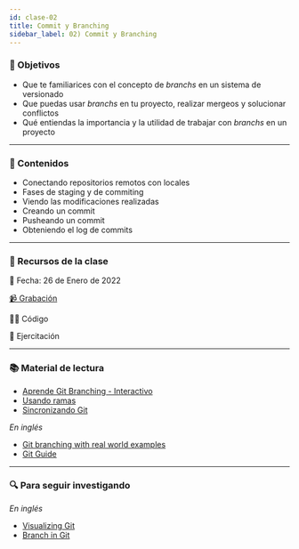 ```yaml
---
id: clase-02
title: Commit y Branching
sidebar_label: 02) Commit y Branching
---
```


### 🏁 Objetivos

- Que te familiarices con el concepto de _branchs_ en un sistema de versionado
- Que puedas usar _branchs_ en tu proyecto, realizar mergeos y solucionar conflictos
- Qué entiendas la importancia y la utilidad de trabajar con _branchs_ en un proyecto

---

### 📝 Contenidos

- Conectando repositorios remotos con locales
- Fases de staging y de commiting
- Viendo las modificaciones realizadas
- Creando un commit
- Pusheando un commit
- Obteniendo el log de commits

---

### 🚀 Recursos de la clase

📆 Fecha: 26 de Enero de 2022

[📹 Grabación](https://us02web.zoom.us/rec/share/LF2yaub0yX7FI63dexi5RjgcCdB4GbFEUlwoCM2H5bZx7F1ZBkd0lhpGoC2pa2d7.202-FMqPgu5B47NR?startTime=1643234614000)

👩‍💻 Código

💪 Ejercitación

---

### 📚 Material de lectura

- [Aprende Git Branching - Interactivo](https://learngitbranching.js.org/?locale=es_ES)
- [Usando ramas](https://www.atlassian.com/es/git/tutorials/using-branches)
- [Sincronizando Git](https://www.atlassian.com/es/git/tutorials/syncing)

_En inglés_

- [Git branching with real world examples](https://codeburst.io/git-branching-tutorial-with-real-world-examples-c2f9f4945422)
- [Git Guide](https://rogerdudler.github.io/git-guide/)

---

### 🔍 Para seguir investigando

_En inglés_

- [Visualizing Git](http://git-school.github.io/visualizing-git/)
- [Branch in Git](https://www.toolsqa.com/git/branch-in-git/)
